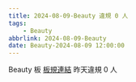 ```yaml
---
title: 2024-08-09-Beauty 違規 0 人
tags:
    - Beauty
abbrlink: 2024-08-09-Beauty
date: Beauty-2024-08-09 12:00:00
---
```

Beauty 板 [板規連結](https://www.ptt.cc/bbs/Beauty/M.1630069980.A.84B.html)
昨天違規 0 人
